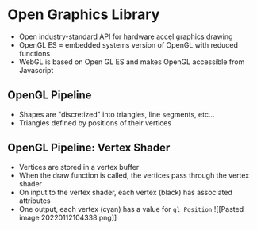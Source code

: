 # Open Graphics Library
- Open industry-standard API for hardware accel graphics drawing
- OpenGL ES = embedded systems version of OpenGL with reduced functions
- WebGL is based on Open GL ES and makes OpenGL accessible from Javascript

## OpenGL Pipeline
- Shapes are "discretized" into triangles, line segments, etc...
- Triangles defined by positions of their vertices

## OpenGL Pipeline: Vertex Shader
- Vertices are stored in a vertex buffer
- When the draw function is called, the vertices pass through the vertex shader
- On input to the vertex shader, each vertex (black) has associated attributes
- One output, each vertex (cyan) has a value for `gl_Position`
![[Pasted image 20220112104338.png]]